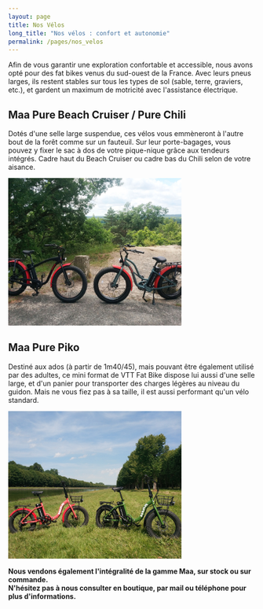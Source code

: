 ```yaml
---
layout: page
title: Nos Vélos
long_title: "Nos vélos : confort et autonomie"
permalink: /pages/nos_velos
---
```


Afin de vous garantir une exploration confortable et accessible, nous avons opté pour des fat bikes venus du sud-ouest de la France. Avec leurs pneus larges, ils restent stables sur tous les types de sol (sable, terre, graviers, etc.), et gardent un maximum de motricité avec l'assistance électrique.

## Maa Pure Beach Cruiser / Pure Chili

Dotés d'une selle large suspendue, ces vélos vous emmèneront à l'autre bout de la forêt comme sur un fauteuil. Sur leur porte-bagages, vous pouvez y fixer le sac à dos de votre pique-nique grâce aux tendeurs intégrés. Cadre haut du Beach Cruiser ou cadre bas du Chili selon de votre aisance.

<img src="/assets/images/nos_velos/velos_1.jpg" alt="velos_1" width="70%" class="image-center image-width" style="height: 300px; object-fit: cover;"/>

  <!-- object-position: 0px 0px; -->

## Maa Pure Piko

Destiné aux ados (à partir de 1m40/45), mais pouvant être également utilisé par des adultes, ce mini format de VTT Fat Bike dispose lui aussi d'une selle large, et d'un panier pour transporter des charges légères au niveau du guidon. Mais ne vous fiez pas à sa taille, il est aussi performant qu'un vélo standard.

<img src="/assets/images/nos_velos/velos_3.jpg" alt="velos_3" width="70%" class="image-center image-width" style="height: 300px; object-fit: cover;"/>

**Nous vendons également l'intégralité de la gamme Maa, sur stock ou sur commande. <br/>N'hésitez pas à nous consulter en boutique, par mail ou téléphone pour plus d'informations.**
